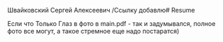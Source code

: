 Швайковский Сергей Алексеевич
/Ссылку добавлю# Resume


Если что Только Глаз в фото в main.pdf - так и задумывался, полное фото все могут, а такое стремное еще надо постаратся)

